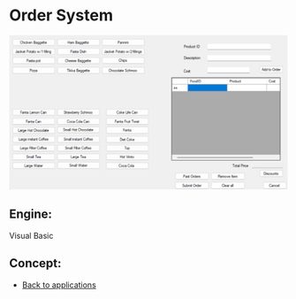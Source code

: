 # Order System

![Order System](OS.PNG)

## Engine:
Visual Basic

## Concept:

- [Back to applications](/markdown/core/applications.md)
